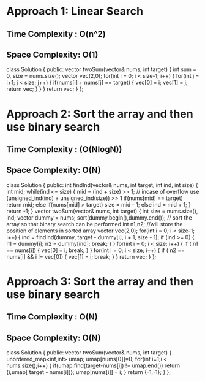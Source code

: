 # Approach 1: Linear Search
## Time Complexity : O(n^2)
## Space Complexity: O(1)

class Solution {
public:
    vector<int> twoSum(vector<int>& nums, int target) {
        int sum = 0, size = nums.size();
        vector<int> vec(2,0);
        for(int i = 0; i < size-1; i++) {
            for(int j = i+1; j < size; j++) {
                if(nums[i] + nums[j] == target) {
                    vec[0] = i;
                    vec[1] = j;
                    return vec;
                }
            }
        }
        return vec;
    }
};



# Approach 2: Sort the array and then use binary search
## Time Complexity : (O(NlogN)) 
## Space Complexity: O(N)

class Solution {
public:
    int findInd(vector<int>& nums, int target, int ind, int size) {
        int mid;
        while(ind <= size) {
            mid = (ind + size) >> 1;   // incase of overflow use (unsigned_ind(ind) + unsigned_ind(size)) >> 1
            if(nums[mid] == target) return mid;
            else if(nums[mid] > target) size = mid - 1;
            else ind = mid + 1;
        }
        return -1;
    }
    vector<int> twoSum(vector<int>& nums, int target) {
        int size = nums.size(), ind;
        vector<int> dummy = nums; 
        sort(dummy.begin(),dummy.end()); // sort the array so that binary search can be performed
        int n1,n2; //will store the position of elements in sorted array
        vector<int> vec(2,0);
        for(int i = 0; i < size-1; i++) {
            ind = findInd(dummy, target - dummy[i], i + 1, size - 1);
            if (ind >= 0) {
                n1 = dummy[i];
                n2 = dummy[ind];
                break;
            }
        }
        for(int i = 0; i < size; i++) {
            if ( n1 == nums[i]) {
                vec[0] = i;
                break;
            }
        }
        for(int i = 0; i < size; i++) {
            if ( n2 == nums[i] && i != vec[0]) {
                vec[1] = i;
                break;
            }
        }
        return vec;
    }
};



# Approach 3: Sort the array and then use binary search
## Time Complexity : O(N)  
## Space Complexity: O(N)

class Solution {
public:
    vector<int> twoSum(vector<int>& nums, int target) {
        unordered_map<int,int> umap;
        umap[nums[0]]=0;
        for(int i=1;i < nums.size();i++) {
            if(umap.find(target-nums[i]) != umap.end()) return {i,umap[ target - nums[i]]};
            umap[nums[i]] = i;
        }
        return {-1,-1};
    }
};